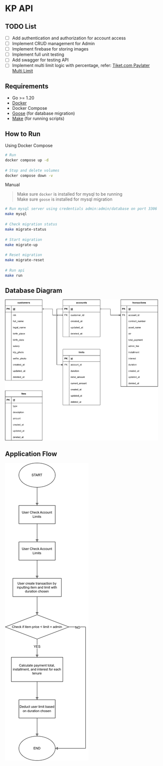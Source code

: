 # KP API

## TODO List

- [ ] Add authentication and authorization for account access
- [ ] Implement CRUD management for Admin
- [ ] Implement firebase for storing images
- [ ] Implement full unit testing
- [ ] Add swagger for testing API
- [ ] Implement multi limit logic with percentage, refer: [Tiket.com Paylater Multi Limit](https://www.tiket.com/info/paylater-multi-limit)

## Requirements
- Go >= 1.20
- [Docker](https://docs.docker.com/get-started/get-docker/)
- Docker Compose
- [Goose](https://github.com/pressly/goose) (for database migration)
- [Make](https://www.gnu.org/software/make/#download) (for running scripts)

## How to Run

Using Docker Compose

```bash
# Run
docker compose up -d

# Stop and delete volumes
docker compose down -v
```

Manual

> Make sure `docker` is installed for mysql to be running\
> Make sure `goose` is installed for mysql migration
 
```bash
# Run mysql server using credentials admin:admin/database on port 3306
make mysql

# Check migration status
make migrate-status

# Start migration
make migrate-up

# Reset migration
make migrate-reset

# Run api
make run
```

## Database Diagram

![db diagram](./docs/db-diagram.png)

## Application Flow

![app flow](./docs/app-flow.png)